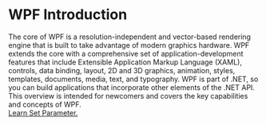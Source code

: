 <menuwpf>
  <h1>WPF Introduction</h1>
  <div class="desc">The core of WPF is a resolution-independent and vector-based rendering engine that is built to take advantage of modern graphics hardware. WPF extends the core with a comprehensive set of application-development features that include Extensible Application Markup Language (XAML), controls, data binding, layout, 2D and 3D graphics, animation, styles, templates, documents, media, text, and typography. WPF is part of .NET, so you can build applications that incorporate other elements of the .NET API.
This overview is intended for newcomers and covers the key capabilities and concepts of WPF.</div><a href="https://www.meziantou.net/bind-parameters-from-the-query-string-in-blazor.htm">Learn Set Parameter.</a>
</menuwpf>
